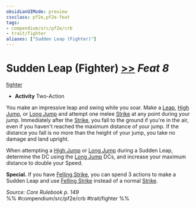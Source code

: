 ```yaml
---
obsidianUIMode: preview
cssclass: pf2e,pf2e-feat
tags:
- compendium/src/pf2e/crb
- trait/fighter
aliases: ["Sudden Leap (Fighter)"]
---
```

# Sudden Leap (Fighter)  [>>](rules/core-rulebook/chapter-9-playing-the-game.md#Actions "Two-Action") *Feat 8*  
[fighter](rules/traits/fighter.md)  

- **Activity** Two-Action

You make an impressive leap and swing while you soar. Make a [Leap](rules/actions/leap.md), [High Jump](rules/actions/high-jump.md), or [Long Jump](rules/actions/long-jump.md) and attempt one melee [Strike](rules/actions/strike.md) at any point during your jump. Immediately after the [Strike](rules/actions/strike.md), you fall to the ground if you're in the air, even if you haven't reached the maximum distance of your jump. If the distance you fall is no more than the height of your jump, you take no damage and land upright.

When attempting a [High Jump](rules/actions/high-jump.md) or [Long Jump](rules/actions/long-jump.md) during a Sudden Leap, determine the DC using the [Long Jump](rules/actions/long-jump.md) DCs, and increase your maximum distance to double your Speed.

**Special.** If you have [Felling Strike](compendium/feats/felling-strike.md), you can spend 3 actions to make a Sudden Leap and use [Felling Strike](compendium/feats/felling-strike.md) instead of a normal [Strike](rules/actions/strike.md).

*Source: Core Rulebook p. 149*  
%% #compendium/src/pf2e/crb #trait/fighter %%